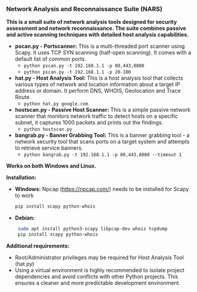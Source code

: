 

### **Network Analysis and Reconnaissance Suite (NARS)**

**This is a small suite of network analysis tools designed for security assessment and network reconnaissance. The suite combines passive and active scanning techniques with detailed host analysis capabilities.**

 - **pscan.py - Portscanner:** This is a multi-threaded port scanner using Scapy. It uses TCP SYN scanning (half-open scanning). It comes with a default list of common ports.
  	 - `python pscan.py -t 192.168.1.1 -p 80,443,8080`
  	 - `python pscan.py -t 192.168.1.1 -p 20-100`
 - **hat.py - Host Analysis Tool:** This is a host analysis tool that collects various types of network and location information about a target IP address or domain. It perform DNS, WHOIS, Geolocation and Trace Route.
 	 - `python hat.py google.com`
 - **hostscan.py - Passive Host Scanner:** This is a simple passive network scanner that monitors network traffic to detect hosts on a specific subnet, it captures 1000 packets and prints out the findings.
	 - `python hostscan.py`
  - **bangrab.py - Banner Grabbing Tool:** This is a banner grabbing tool - a network security tool that scans ports on a target system and attempts to retrieve service banners.
	  - `python bangrab.py -t 192.168.1.1 -p 80,443,8080 --timeout 1`

 
**Works on both Windows and Linux.**



**Installation:**

 - **Windows:** 
 Npcap (https://npcap.com/) needs to be installed for Scapy to work

   ```bash
   pip install scapy python-whois
   ```

 - **Debian:**

   ```bash
    sudo apt install python3-scapy libpcap-dev whois tcpdump
    pip install scapy python-whois
   ```


 **Additional requirements:**
   - Root/Administrator privileges may be required for Host Analysis Tool (hat.py)
   - Using a virtual environment is highly recommended to isolate project dependencies and avoid conflicts with other Python projects. This ensures a cleaner and more predictable development environment.

